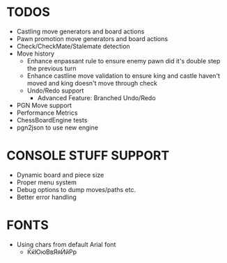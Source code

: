 ﻿# TODOS

* Castling move generators and board actions
* Pawn promotion move generators and board actions
* Check/CheckMate/Stalemate detection
* Move history
	* Enhance enpassant rule to ensure enemy pawn did it's double step the previous turn
	* Enhance castline move validation to ensure king and castle haven't moved and king doesn't move through check
	* Undo/Redo support
		* Advanced Feature: Branched Undo/Redo
* PGN Move support
* Performance Metrics
* ChessBoardEngine tests
* pgn2json to use new engine

# CONSOLE STUFF SUPPORT

* Dynamic board and piece size
* Proper menu system
*	Debug options to dump moves/paths etc.
* Better error handling

# FONTS
* Using chars from default Arial font
	* ЌќЮюВвЯяЍйРр
